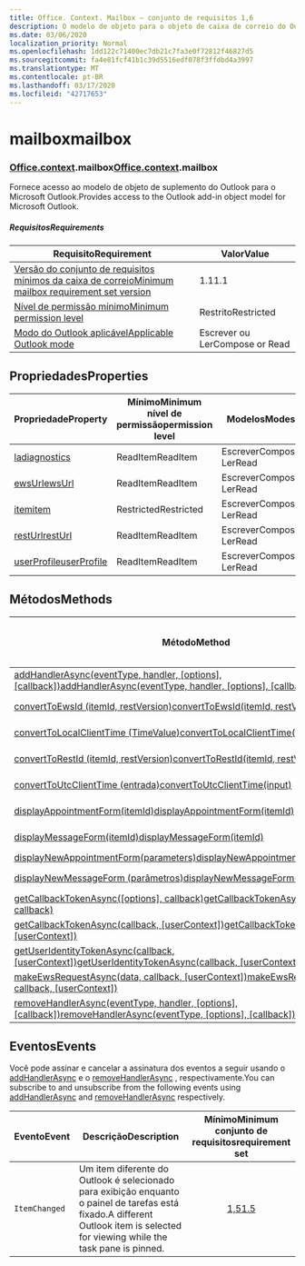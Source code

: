 ```yaml
---
title: Office. Context. Mailbox – conjunto de requisitos 1,6
description: O modelo de objeto para o objeto de caixa de correio do Outlook na API de suplementos do Outlook (versão da API de caixa de correio 1,6).
ms.date: 03/06/2020
localization_priority: Normal
ms.openlocfilehash: 1dd122c71400ec7db21c7fa3e0f72812f46827d5
ms.sourcegitcommit: fa4e81fcf41b1c39d5516edf078f3ffdbd4a3997
ms.translationtype: MT
ms.contentlocale: pt-BR
ms.lasthandoff: 03/17/2020
ms.locfileid: "42717653"
---
```

# <a name="mailbox"></a><span data-ttu-id="16510-103">mailbox</span><span class="sxs-lookup"><span data-stu-id="16510-103">mailbox</span></span>

### <a name="officecontextmailbox"></a><span data-ttu-id="16510-104">[Office](office.md)[.context](office.context.md).mailbox</span><span class="sxs-lookup"><span data-stu-id="16510-104">[Office](office.md)[.context](office.context.md).mailbox</span></span>

<span data-ttu-id="16510-105">Fornece acesso ao modelo de objeto de suplemento do Outlook para o Microsoft Outlook.</span><span class="sxs-lookup"><span data-stu-id="16510-105">Provides access to the Outlook add-in object model for Microsoft Outlook.</span></span>

##### <a name="requirements"></a><span data-ttu-id="16510-106">Requisitos</span><span class="sxs-lookup"><span data-stu-id="16510-106">Requirements</span></span>

|<span data-ttu-id="16510-107">Requisito</span><span class="sxs-lookup"><span data-stu-id="16510-107">Requirement</span></span>| <span data-ttu-id="16510-108">Valor</span><span class="sxs-lookup"><span data-stu-id="16510-108">Value</span></span>|
|---|---|
|[<span data-ttu-id="16510-109">Versão do conjunto de requisitos mínimos da caixa de correio</span><span class="sxs-lookup"><span data-stu-id="16510-109">Minimum mailbox requirement set version</span></span>](../../requirement-sets/outlook-api-requirement-sets.md)| <span data-ttu-id="16510-110">1.1</span><span class="sxs-lookup"><span data-stu-id="16510-110">1.1</span></span>|
|[<span data-ttu-id="16510-111">Nível de permissão mínimo</span><span class="sxs-lookup"><span data-stu-id="16510-111">Minimum permission level</span></span>](../../../outlook/understanding-outlook-add-in-permissions.md)| <span data-ttu-id="16510-112">Restrito</span><span class="sxs-lookup"><span data-stu-id="16510-112">Restricted</span></span>|
|[<span data-ttu-id="16510-113">Modo do Outlook aplicável</span><span class="sxs-lookup"><span data-stu-id="16510-113">Applicable Outlook mode</span></span>](../../../outlook/outlook-add-ins-overview.md#extension-points)| <span data-ttu-id="16510-114">Escrever ou Ler</span><span class="sxs-lookup"><span data-stu-id="16510-114">Compose or Read</span></span>|

## <a name="properties"></a><span data-ttu-id="16510-115">Propriedades</span><span class="sxs-lookup"><span data-stu-id="16510-115">Properties</span></span>

| <span data-ttu-id="16510-116">Propriedade</span><span class="sxs-lookup"><span data-stu-id="16510-116">Property</span></span> | <span data-ttu-id="16510-117">Mínimo</span><span class="sxs-lookup"><span data-stu-id="16510-117">Minimum</span></span><br><span data-ttu-id="16510-118">nível de permissão</span><span class="sxs-lookup"><span data-stu-id="16510-118">permission level</span></span> | <span data-ttu-id="16510-119">Modelos</span><span class="sxs-lookup"><span data-stu-id="16510-119">Modes</span></span> | <span data-ttu-id="16510-120">Tipo de retorno</span><span class="sxs-lookup"><span data-stu-id="16510-120">Return type</span></span> | <span data-ttu-id="16510-121">Mínimo</span><span class="sxs-lookup"><span data-stu-id="16510-121">Minimum</span></span><br><span data-ttu-id="16510-122">conjunto de requisitos</span><span class="sxs-lookup"><span data-stu-id="16510-122">requirement set</span></span> |
|---|---|---|---|:---:|
| [<span data-ttu-id="16510-123">la</span><span class="sxs-lookup"><span data-stu-id="16510-123">diagnostics</span></span>](/javascript/api/outlook/office.mailbox?view=outlook-js-1.6#diagnostics) | <span data-ttu-id="16510-124">ReadItem</span><span class="sxs-lookup"><span data-stu-id="16510-124">ReadItem</span></span> | <span data-ttu-id="16510-125">Escrever</span><span class="sxs-lookup"><span data-stu-id="16510-125">Compose</span></span><br><span data-ttu-id="16510-126">Ler</span><span class="sxs-lookup"><span data-stu-id="16510-126">Read</span></span> | [<span data-ttu-id="16510-127">La</span><span class="sxs-lookup"><span data-stu-id="16510-127">Diagnostics</span></span>](/javascript/api/outlook/office.diagnostics?view=outlook-js-1.6) | [<span data-ttu-id="16510-128">1.1</span><span class="sxs-lookup"><span data-stu-id="16510-128">1.1</span></span>](../requirement-set-1.1/outlook-requirement-set-1.1.md) |
| [<span data-ttu-id="16510-129">ewsUrl</span><span class="sxs-lookup"><span data-stu-id="16510-129">ewsUrl</span></span>](/javascript/api/outlook/office.mailbox?view=outlook-js-1.6#ewsurl) | <span data-ttu-id="16510-130">ReadItem</span><span class="sxs-lookup"><span data-stu-id="16510-130">ReadItem</span></span> | <span data-ttu-id="16510-131">Escrever</span><span class="sxs-lookup"><span data-stu-id="16510-131">Compose</span></span><br><span data-ttu-id="16510-132">Ler</span><span class="sxs-lookup"><span data-stu-id="16510-132">Read</span></span> | <span data-ttu-id="16510-133">String</span><span class="sxs-lookup"><span data-stu-id="16510-133">String</span></span> | [<span data-ttu-id="16510-134">1.1</span><span class="sxs-lookup"><span data-stu-id="16510-134">1.1</span></span>](../requirement-set-1.1/outlook-requirement-set-1.1.md) |
| [<span data-ttu-id="16510-135">item</span><span class="sxs-lookup"><span data-stu-id="16510-135">item</span></span>](office.context.mailbox.item.md) | <span data-ttu-id="16510-136">Restricted</span><span class="sxs-lookup"><span data-stu-id="16510-136">Restricted</span></span> | <span data-ttu-id="16510-137">Escrever</span><span class="sxs-lookup"><span data-stu-id="16510-137">Compose</span></span><br><span data-ttu-id="16510-138">Ler</span><span class="sxs-lookup"><span data-stu-id="16510-138">Read</span></span> | [<span data-ttu-id="16510-139">Item</span><span class="sxs-lookup"><span data-stu-id="16510-139">Item</span></span>](/javascript/api/outlook/office.item?view=outlook-js-1.6) | [<span data-ttu-id="16510-140">1.1</span><span class="sxs-lookup"><span data-stu-id="16510-140">1.1</span></span>](../requirement-set-1.1/outlook-requirement-set-1.1.md) |
| [<span data-ttu-id="16510-141">restUrl</span><span class="sxs-lookup"><span data-stu-id="16510-141">restUrl</span></span>](/javascript/api/outlook/office.mailbox?view=outlook-js-1.6#resturl) | <span data-ttu-id="16510-142">ReadItem</span><span class="sxs-lookup"><span data-stu-id="16510-142">ReadItem</span></span> | <span data-ttu-id="16510-143">Escrever</span><span class="sxs-lookup"><span data-stu-id="16510-143">Compose</span></span><br><span data-ttu-id="16510-144">Ler</span><span class="sxs-lookup"><span data-stu-id="16510-144">Read</span></span> | <span data-ttu-id="16510-145">String</span><span class="sxs-lookup"><span data-stu-id="16510-145">String</span></span> | [<span data-ttu-id="16510-146">1,5</span><span class="sxs-lookup"><span data-stu-id="16510-146">1.5</span></span>](../requirement-set-1.5/outlook-requirement-set-1.5.md) |
| [<span data-ttu-id="16510-147">userProfile</span><span class="sxs-lookup"><span data-stu-id="16510-147">userProfile</span></span>](/javascript/api/outlook/office.mailbox?view=outlook-js-1.5#userprofile) | <span data-ttu-id="16510-148">ReadItem</span><span class="sxs-lookup"><span data-stu-id="16510-148">ReadItem</span></span> | <span data-ttu-id="16510-149">Escrever</span><span class="sxs-lookup"><span data-stu-id="16510-149">Compose</span></span><br><span data-ttu-id="16510-150">Ler</span><span class="sxs-lookup"><span data-stu-id="16510-150">Read</span></span> | [<span data-ttu-id="16510-151">UserProfile</span><span class="sxs-lookup"><span data-stu-id="16510-151">UserProfile</span></span>](/javascript/api/outlook/office.userprofile?view=outlook-js-1.6) | [<span data-ttu-id="16510-152">1.1</span><span class="sxs-lookup"><span data-stu-id="16510-152">1.1</span></span>](../requirement-set-1.1/outlook-requirement-set-1.1.md) |

## <a name="methods"></a><span data-ttu-id="16510-153">Métodos</span><span class="sxs-lookup"><span data-stu-id="16510-153">Methods</span></span>

| <span data-ttu-id="16510-154">Método</span><span class="sxs-lookup"><span data-stu-id="16510-154">Method</span></span> | <span data-ttu-id="16510-155">Mínimo</span><span class="sxs-lookup"><span data-stu-id="16510-155">Minimum</span></span><br><span data-ttu-id="16510-156">nível de permissão</span><span class="sxs-lookup"><span data-stu-id="16510-156">permission level</span></span> | <span data-ttu-id="16510-157">Modelos</span><span class="sxs-lookup"><span data-stu-id="16510-157">Modes</span></span> | <span data-ttu-id="16510-158">Mínimo</span><span class="sxs-lookup"><span data-stu-id="16510-158">Minimum</span></span><br><span data-ttu-id="16510-159">conjunto de requisitos</span><span class="sxs-lookup"><span data-stu-id="16510-159">requirement set</span></span> |
|---|---|---|:---:|
| <span data-ttu-id="16510-160">[addHandlerAsync(eventType, handler, [options], [callback])](/javascript/api/outlook/office.mailbox?view=outlook-js-1.6#addhandlerasync-eventtype--handler--options--callback-)</span><span class="sxs-lookup"><span data-stu-id="16510-160">[addHandlerAsync(eventType, handler, [options], [callback])](/javascript/api/outlook/office.mailbox?view=outlook-js-1.6#addhandlerasync-eventtype--handler--options--callback-)</span></span> | <span data-ttu-id="16510-161">ReadItem</span><span class="sxs-lookup"><span data-stu-id="16510-161">ReadItem</span></span> | <span data-ttu-id="16510-162">Escrever</span><span class="sxs-lookup"><span data-stu-id="16510-162">Compose</span></span><br><span data-ttu-id="16510-163">Ler</span><span class="sxs-lookup"><span data-stu-id="16510-163">Read</span></span> | [<span data-ttu-id="16510-164">1,5</span><span class="sxs-lookup"><span data-stu-id="16510-164">1.5</span></span>](../requirement-set-1.5/outlook-requirement-set-1.5.md) |
| [<span data-ttu-id="16510-165">convertToEwsId (itemId, restVersion)</span><span class="sxs-lookup"><span data-stu-id="16510-165">convertToEwsId(itemId, restVersion)</span></span>](/javascript/api/outlook/office.mailbox?view=outlook-js-1.6#converttoewsid-itemid--restversion-) | <span data-ttu-id="16510-166">Restricted</span><span class="sxs-lookup"><span data-stu-id="16510-166">Restricted</span></span> | <span data-ttu-id="16510-167">Escrever</span><span class="sxs-lookup"><span data-stu-id="16510-167">Compose</span></span><br><span data-ttu-id="16510-168">Ler</span><span class="sxs-lookup"><span data-stu-id="16510-168">Read</span></span> | [<span data-ttu-id="16510-169">1.3</span><span class="sxs-lookup"><span data-stu-id="16510-169">1.3</span></span>](../requirement-set-1.3/outlook-requirement-set-1.3.md) |
| [<span data-ttu-id="16510-170">convertToLocalClientTime (TimeValue)</span><span class="sxs-lookup"><span data-stu-id="16510-170">convertToLocalClientTime(timeValue)</span></span>](/javascript/api/outlook/office.mailbox?view=outlook-js-1.6#converttolocalclienttime-timevalue-) | <span data-ttu-id="16510-171">ReadItem</span><span class="sxs-lookup"><span data-stu-id="16510-171">ReadItem</span></span> | <span data-ttu-id="16510-172">Escrever</span><span class="sxs-lookup"><span data-stu-id="16510-172">Compose</span></span><br><span data-ttu-id="16510-173">Ler</span><span class="sxs-lookup"><span data-stu-id="16510-173">Read</span></span> | [<span data-ttu-id="16510-174">1.1</span><span class="sxs-lookup"><span data-stu-id="16510-174">1.1</span></span>](../requirement-set-1.1/outlook-requirement-set-1.1.md) |
| [<span data-ttu-id="16510-175">convertToRestId (itemId, restVersion)</span><span class="sxs-lookup"><span data-stu-id="16510-175">convertToRestId(itemId, restVersion)</span></span>](/javascript/api/outlook/office.mailbox?view=outlook-js-1.6#converttorestid-itemid--restversion-) | <span data-ttu-id="16510-176">Restricted</span><span class="sxs-lookup"><span data-stu-id="16510-176">Restricted</span></span> | <span data-ttu-id="16510-177">Escrever</span><span class="sxs-lookup"><span data-stu-id="16510-177">Compose</span></span><br><span data-ttu-id="16510-178">Ler</span><span class="sxs-lookup"><span data-stu-id="16510-178">Read</span></span> | [<span data-ttu-id="16510-179">1.3</span><span class="sxs-lookup"><span data-stu-id="16510-179">1.3</span></span>](../requirement-set-1.3/outlook-requirement-set-1.3.md) |
| [<span data-ttu-id="16510-180">convertToUtcClientTime (entrada)</span><span class="sxs-lookup"><span data-stu-id="16510-180">convertToUtcClientTime(input)</span></span>](/javascript/api/outlook/office.mailbox?view=outlook-js-1.6#converttoutcclienttime-input-) | <span data-ttu-id="16510-181">ReadItem</span><span class="sxs-lookup"><span data-stu-id="16510-181">ReadItem</span></span> | <span data-ttu-id="16510-182">Escrever</span><span class="sxs-lookup"><span data-stu-id="16510-182">Compose</span></span><br><span data-ttu-id="16510-183">Ler</span><span class="sxs-lookup"><span data-stu-id="16510-183">Read</span></span> | [<span data-ttu-id="16510-184">1.1</span><span class="sxs-lookup"><span data-stu-id="16510-184">1.1</span></span>](../requirement-set-1.1/outlook-requirement-set-1.1.md) |
| [<span data-ttu-id="16510-185">displayAppointmentForm(itemId)</span><span class="sxs-lookup"><span data-stu-id="16510-185">displayAppointmentForm(itemId)</span></span>](/javascript/api/outlook/office.mailbox?view=outlook-js-1.6#displayappointmentform-itemid-) | <span data-ttu-id="16510-186">ReadItem</span><span class="sxs-lookup"><span data-stu-id="16510-186">ReadItem</span></span> | <span data-ttu-id="16510-187">Escrever</span><span class="sxs-lookup"><span data-stu-id="16510-187">Compose</span></span><br><span data-ttu-id="16510-188">Ler</span><span class="sxs-lookup"><span data-stu-id="16510-188">Read</span></span> | [<span data-ttu-id="16510-189">1.1</span><span class="sxs-lookup"><span data-stu-id="16510-189">1.1</span></span>](../requirement-set-1.1/outlook-requirement-set-1.1.md) |
| [<span data-ttu-id="16510-190">displayMessageForm(itemId)</span><span class="sxs-lookup"><span data-stu-id="16510-190">displayMessageForm(itemId)</span></span>](/javascript/api/outlook/office.mailbox?view=outlook-js-1.6#displaymessageform-itemid-) | <span data-ttu-id="16510-191">ReadItem</span><span class="sxs-lookup"><span data-stu-id="16510-191">ReadItem</span></span> | <span data-ttu-id="16510-192">Escrever</span><span class="sxs-lookup"><span data-stu-id="16510-192">Compose</span></span><br><span data-ttu-id="16510-193">Ler</span><span class="sxs-lookup"><span data-stu-id="16510-193">Read</span></span> | [<span data-ttu-id="16510-194">1.1</span><span class="sxs-lookup"><span data-stu-id="16510-194">1.1</span></span>](../requirement-set-1.1/outlook-requirement-set-1.1.md) |
| [<span data-ttu-id="16510-195">displayNewAppointmentForm(parameters)</span><span class="sxs-lookup"><span data-stu-id="16510-195">displayNewAppointmentForm(parameters)</span></span>](/javascript/api/outlook/office.mailbox?view=outlook-js-1.6#displaynewappointmentform-parameters-) | <span data-ttu-id="16510-196">ReadItem</span><span class="sxs-lookup"><span data-stu-id="16510-196">ReadItem</span></span> | <span data-ttu-id="16510-197">Ler</span><span class="sxs-lookup"><span data-stu-id="16510-197">Read</span></span> | [<span data-ttu-id="16510-198">1.1</span><span class="sxs-lookup"><span data-stu-id="16510-198">1.1</span></span>](../requirement-set-1.1/outlook-requirement-set-1.1.md) |
| [<span data-ttu-id="16510-199">displayNewMessageForm (parâmetros)</span><span class="sxs-lookup"><span data-stu-id="16510-199">displayNewMessageForm(parameters)</span></span>](/javascript/api/outlook/office.mailbox?view=outlook-js-1.6#displaynewmessageform-parameters-) | <span data-ttu-id="16510-200">ReadItem</span><span class="sxs-lookup"><span data-stu-id="16510-200">ReadItem</span></span> | <span data-ttu-id="16510-201">Escrever</span><span class="sxs-lookup"><span data-stu-id="16510-201">Compose</span></span><br><span data-ttu-id="16510-202">Ler</span><span class="sxs-lookup"><span data-stu-id="16510-202">Read</span></span> | [<span data-ttu-id="16510-203">1,6</span><span class="sxs-lookup"><span data-stu-id="16510-203">1.6</span></span>](../requirement-set-1.6/outlook-requirement-set-1.6.md) |
| <span data-ttu-id="16510-204">[getCallbackTokenAsync([options], callback)](/javascript/api/outlook/office.mailbox?view=outlook-js-1.6#getcallbacktokenasync-options--callback-)</span><span class="sxs-lookup"><span data-stu-id="16510-204">[getCallbackTokenAsync([options], callback)](/javascript/api/outlook/office.mailbox?view=outlook-js-1.6#getcallbacktokenasync-options--callback-)</span></span> | <span data-ttu-id="16510-205">ReadItem</span><span class="sxs-lookup"><span data-stu-id="16510-205">ReadItem</span></span> | <span data-ttu-id="16510-206">Escrever</span><span class="sxs-lookup"><span data-stu-id="16510-206">Compose</span></span><br><span data-ttu-id="16510-207">Ler</span><span class="sxs-lookup"><span data-stu-id="16510-207">Read</span></span> | [<span data-ttu-id="16510-208">1,5</span><span class="sxs-lookup"><span data-stu-id="16510-208">1.5</span></span>](../requirement-set-1.5/outlook-requirement-set-1.5.md) |
| <span data-ttu-id="16510-209">[getCallbackTokenAsync(callback, [userContext])](/javascript/api/outlook/office.mailbox?view=outlook-js-1.6#getcallbacktokenasync-callback--usercontext-)</span><span class="sxs-lookup"><span data-stu-id="16510-209">[getCallbackTokenAsync(callback, [userContext])](/javascript/api/outlook/office.mailbox?view=outlook-js-1.6#getcallbacktokenasync-callback--usercontext-)</span></span> | <span data-ttu-id="16510-210">ReadItem</span><span class="sxs-lookup"><span data-stu-id="16510-210">ReadItem</span></span> | <span data-ttu-id="16510-211">Escrever</span><span class="sxs-lookup"><span data-stu-id="16510-211">Compose</span></span><br><span data-ttu-id="16510-212">Ler</span><span class="sxs-lookup"><span data-stu-id="16510-212">Read</span></span> | [<span data-ttu-id="16510-213">1.3</span><span class="sxs-lookup"><span data-stu-id="16510-213">1.3</span></span>](../requirement-set-1.3/outlook-requirement-set-1.3.md)<br>[<span data-ttu-id="16510-214">1.1</span><span class="sxs-lookup"><span data-stu-id="16510-214">1.1</span></span>](../requirement-set-1.1/outlook-requirement-set-1.1.md) |
| <span data-ttu-id="16510-215">[getUserIdentityTokenAsync(callback, [userContext])](/javascript/api/outlook/office.mailbox?view=outlook-js-1.6#getuseridentitytokenasync-callback--usercontext-)</span><span class="sxs-lookup"><span data-stu-id="16510-215">[getUserIdentityTokenAsync(callback, [userContext])](/javascript/api/outlook/office.mailbox?view=outlook-js-1.6#getuseridentitytokenasync-callback--usercontext-)</span></span> | <span data-ttu-id="16510-216">ReadItem</span><span class="sxs-lookup"><span data-stu-id="16510-216">ReadItem</span></span> | <span data-ttu-id="16510-217">Escrever</span><span class="sxs-lookup"><span data-stu-id="16510-217">Compose</span></span><br><span data-ttu-id="16510-218">Ler</span><span class="sxs-lookup"><span data-stu-id="16510-218">Read</span></span> | [<span data-ttu-id="16510-219">1.1</span><span class="sxs-lookup"><span data-stu-id="16510-219">1.1</span></span>](../requirement-set-1.1/outlook-requirement-set-1.1.md) |
| <span data-ttu-id="16510-220">[makeEwsRequestAsync(data, callback, [userContext])](/javascript/api/outlook/office.mailbox?view=outlook-js-1.6#makeewsrequestasync-data--callback--usercontext-)</span><span class="sxs-lookup"><span data-stu-id="16510-220">[makeEwsRequestAsync(data, callback, [userContext])](/javascript/api/outlook/office.mailbox?view=outlook-js-1.6#makeewsrequestasync-data--callback--usercontext-)</span></span> | <span data-ttu-id="16510-221">ReadWriteMailbox</span><span class="sxs-lookup"><span data-stu-id="16510-221">ReadWriteMailbox</span></span> | <span data-ttu-id="16510-222">Escrever</span><span class="sxs-lookup"><span data-stu-id="16510-222">Compose</span></span><br><span data-ttu-id="16510-223">Ler</span><span class="sxs-lookup"><span data-stu-id="16510-223">Read</span></span> | [<span data-ttu-id="16510-224">1.1</span><span class="sxs-lookup"><span data-stu-id="16510-224">1.1</span></span>](../requirement-set-1.1/outlook-requirement-set-1.1.md) |
| <span data-ttu-id="16510-225">[removeHandlerAsync(eventType, handler, [options], [callback])](/javascript/api/outlook/office.mailbox?view=outlook-js-1.6#removehandlerasync-eventtype--options--callback-)</span><span class="sxs-lookup"><span data-stu-id="16510-225">[removeHandlerAsync(eventType, [options], [callback])](/javascript/api/outlook/office.mailbox?view=outlook-js-1.6#removehandlerasync-eventtype--options--callback-)</span></span> | <span data-ttu-id="16510-226">ReadItem</span><span class="sxs-lookup"><span data-stu-id="16510-226">ReadItem</span></span> | <span data-ttu-id="16510-227">Escrever</span><span class="sxs-lookup"><span data-stu-id="16510-227">Compose</span></span><br><span data-ttu-id="16510-228">Ler</span><span class="sxs-lookup"><span data-stu-id="16510-228">Read</span></span> | [<span data-ttu-id="16510-229">1,5</span><span class="sxs-lookup"><span data-stu-id="16510-229">1.5</span></span>](../requirement-set-1.5/outlook-requirement-set-1.5.md) |

## <a name="events"></a><span data-ttu-id="16510-230">Eventos</span><span class="sxs-lookup"><span data-stu-id="16510-230">Events</span></span>

<span data-ttu-id="16510-231">Você pode assinar e cancelar a assinatura dos eventos a seguir usando o [addHandlerAsync](/javascript/api/outlook/office.mailbox?view=outlook-js-1.6#addhandlerasync-eventtype--handler--options--callback-) e o [removeHandlerAsync](/javascript/api/outlook/office.mailbox?view=outlook-js-1.6#removehandlerasync-eventtype--options--callback-) , respectivamente.</span><span class="sxs-lookup"><span data-stu-id="16510-231">You can subscribe to and unsubscribe from the following events using [addHandlerAsync](/javascript/api/outlook/office.mailbox?view=outlook-js-1.6#addhandlerasync-eventtype--handler--options--callback-) and [removeHandlerAsync](/javascript/api/outlook/office.mailbox?view=outlook-js-1.6#removehandlerasync-eventtype--options--callback-) respectively.</span></span>

| <span data-ttu-id="16510-232">Evento</span><span class="sxs-lookup"><span data-stu-id="16510-232">Event</span></span> | <span data-ttu-id="16510-233">Descrição</span><span class="sxs-lookup"><span data-stu-id="16510-233">Description</span></span> | <span data-ttu-id="16510-234">Mínimo</span><span class="sxs-lookup"><span data-stu-id="16510-234">Minimum</span></span><br><span data-ttu-id="16510-235">conjunto de requisitos</span><span class="sxs-lookup"><span data-stu-id="16510-235">requirement set</span></span> |
|---|---|:---:|
|`ItemChanged`| <span data-ttu-id="16510-236">Um item diferente do Outlook é selecionado para exibição enquanto o painel de tarefas está fixado.</span><span class="sxs-lookup"><span data-stu-id="16510-236">A different Outlook item is selected for viewing while the task pane is pinned.</span></span> | [<span data-ttu-id="16510-237">1,5</span><span class="sxs-lookup"><span data-stu-id="16510-237">1.5</span></span>](../requirement-set-1.5/outlook-requirement-set-1.5.md) |

